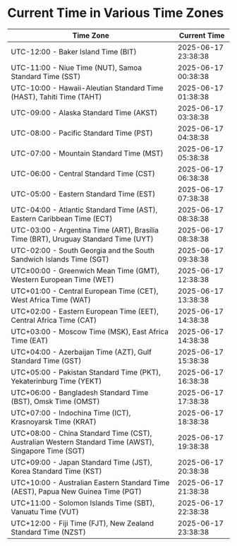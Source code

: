 # Current Time in Various Time Zones

| Time Zone | Current Time |
|-----------|--------------|
| UTC-12:00 - Baker Island Time (BIT) | 2025-06-17 23:38:38 |
| UTC-11:00 - Niue Time (NUT), Samoa Standard Time (SST) | 2025-06-17 00:38:38 |
| UTC-10:00 - Hawaii-Aleutian Standard Time (HAST), Tahiti Time (TAHT) | 2025-06-17 01:38:38 |
| UTC-09:00 - Alaska Standard Time (AKST) | 2025-06-17 03:38:38 |
| UTC-08:00 - Pacific Standard Time (PST) | 2025-06-17 04:38:38 |
| UTC-07:00 - Mountain Standard Time (MST) | 2025-06-17 05:38:38 |
| UTC-06:00 - Central Standard Time (CST) | 2025-06-17 06:38:38 |
| UTC-05:00 - Eastern Standard Time (EST) | 2025-06-17 07:38:38 |
| UTC-04:00 - Atlantic Standard Time (AST), Eastern Caribbean Time (ECT) | 2025-06-17 08:38:38 |
| UTC-03:00 - Argentina Time (ART), Brasília Time (BRT), Uruguay Standard Time (UYT) | 2025-06-17 08:38:38 |
| UTC-02:00 - South Georgia and the South Sandwich Islands Time (SGT) | 2025-06-17 09:38:38 |
| UTC±00:00 - Greenwich Mean Time (GMT), Western European Time (WET) | 2025-06-17 12:38:38 |
| UTC+01:00 - Central European Time (CET), West Africa Time (WAT) | 2025-06-17 13:38:38 |
| UTC+02:00 - Eastern European Time (EET), Central Africa Time (CAT) | 2025-06-17 14:38:38 |
| UTC+03:00 - Moscow Time (MSK), East Africa Time (EAT) | 2025-06-17 14:38:38 |
| UTC+04:00 - Azerbaijan Time (AZT), Gulf Standard Time (GST) | 2025-06-17 15:38:38 |
| UTC+05:00 - Pakistan Standard Time (PKT), Yekaterinburg Time (YEKT) | 2025-06-17 16:38:38 |
| UTC+06:00 - Bangladesh Standard Time (BST), Omsk Time (OMST) | 2025-06-17 17:38:38 |
| UTC+07:00 - Indochina Time (ICT), Krasnoyarsk Time (KRAT) | 2025-06-17 18:38:38 |
| UTC+08:00 - China Standard Time (CST), Australian Western Standard Time (AWST), Singapore Time (SGT) | 2025-06-17 19:38:38 |
| UTC+09:00 - Japan Standard Time (JST), Korea Standard Time (KST) | 2025-06-17 20:38:38 |
| UTC+10:00 - Australian Eastern Standard Time (AEST), Papua New Guinea Time (PGT) | 2025-06-17 21:38:38 |
| UTC+11:00 - Solomon Islands Time (SBT), Vanuatu Time (VUT) | 2025-06-17 22:38:38 |
| UTC+12:00 - Fiji Time (FJT), New Zealand Standard Time (NZST) | 2025-06-17 23:38:38 |
